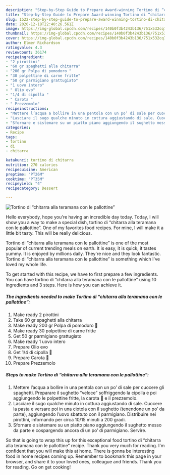 ```yaml
---
description: "Step-by-Step Guide to Prepare Award-winning Tortino di “chitarra alla teramana con le pallottine”"
title: "Step-by-Step Guide to Prepare Award-winning Tortino di “chitarra alla teramana con le pallottine”"
slug: 1522-step-by-step-guide-to-prepare-award-winning-tortino-di-chitarra-alla-teramana-con-le-pallottine
date: 2020-12-18T22:40:26.561Z
image: https://img-global.cpcdn.com/recipes/140b0f3b4243b136/751x532cq70/tortino-di-chitarra-alla-teramana-con-le-pallottine-recipe-main-photo.jpg
thumbnail: https://img-global.cpcdn.com/recipes/140b0f3b4243b136/751x532cq70/tortino-di-chitarra-alla-teramana-con-le-pallottine-recipe-main-photo.jpg
cover: https://img-global.cpcdn.com/recipes/140b0f3b4243b136/751x532cq70/tortino-di-chitarra-alla-teramana-con-le-pallottine-recipe-main-photo.jpg
author: Elmer Richardson
ratingvalue: 4.3
reviewcount: 36174
recipeingredient:
- "2 pirottini"
- "60 gr spaghetti alla chitarra"
- "200 gr Polpa di pomodoro "
- "30 polpettine di carne fritte"
- "50 gr parmigiano grattugiato"
- "1 uovo intero"
- " Olio evo"
- "1/4 di cipolla "
- " Carota "
- " Prezzemolo"
recipeinstructions:
- "Mettere l’acqua a bollire in una pentola con un po’ di sale per cuocere gli spaghetti. Preparare il sughetto “veloce” soffriggendo la cipolla e poi aggiungendo le polpettine fritte, la carota 🥕 e il prezzemolo."
- "Lasciare il sugo qualche minuto in cottura aggiustando di sale. Cuocere la pasta e versare poi in una ciotola con il sughetto (tenendone un po’ da parte), aggiungendo l’uovo sbattuto con il parmigiano. Distribuire nei pirottini, infornando per circa 10/15 minuti a 200 gradi."
- "Sfornare e sistemare su un piatto piano aggiungendo il sughetto messo da parte e cospargendo ancora di un po’ di parmigiano. Servire."
categories:
- Recipe
tags:
- tortino
- di
- chitarra

katakunci: tortino di chitarra 
nutrition: 270 calories
recipecuisine: American
preptime: "PT26M"
cooktime: "PT35M"
recipeyield: "4"
recipecategory: Dessert

---
```



![Tortino di “chitarra alla teramana con le pallottine”](https://img-global.cpcdn.com/recipes/140b0f3b4243b136/751x532cq70/tortino-di-chitarra-alla-teramana-con-le-pallottine-recipe-main-photo.jpg)

Hello everybody, hope you're having an incredible day today. Today, I will show you a way to make a special dish, tortino di “chitarra alla teramana con le pallottine”. One of my favorites food recipes. For mine, I will make it a little bit tasty. This will be really delicious.



Tortino di “chitarra alla teramana con le pallottine” is one of the most popular of current trending meals on earth. It is easy, it is quick, it tastes yummy. It is enjoyed by millions daily. They're nice and they look fantastic. Tortino di “chitarra alla teramana con le pallottine” is something which I've loved my whole life.


To get started with this recipe, we have to first prepare a few ingredients. You can have tortino di “chitarra alla teramana con le pallottine” using 10 ingredients and 3 steps. Here is how you can achieve it.

<!--inarticleads1-->

##### The ingredients needed to make Tortino di “chitarra alla teramana con le pallottine”:

1. Make ready 2 pirottini
1. Take 60 gr spaghetti alla chitarra
1. Make ready 200 gr Polpa di pomodoro 🍅
1. Make ready 30 polpettine di carne fritte
1. Get 50 gr parmigiano grattugiato
1. Make ready 1 uovo intero
1. Prepare  Olio evo
1. Get 1/4 di cipolla 🧅
1. Prepare  Carota 🥕
1. Prepare  Prezzemolo




<!--inarticleads2-->

##### Steps to make Tortino di “chitarra alla teramana con le pallottine”:

1. Mettere l’acqua a bollire in una pentola con un po’ di sale per cuocere gli spaghetti. Preparare il sughetto “veloce” soffriggendo la cipolla e poi aggiungendo le polpettine fritte, la carota 🥕 e il prezzemolo.
1. Lasciare il sugo qualche minuto in cottura aggiustando di sale. Cuocere la pasta e versare poi in una ciotola con il sughetto (tenendone un po’ da parte), aggiungendo l’uovo sbattuto con il parmigiano. Distribuire nei pirottini, infornando per circa 10/15 minuti a 200 gradi.
1. Sfornare e sistemare su un piatto piano aggiungendo il sughetto messo da parte e cospargendo ancora di un po’ di parmigiano. Servire.




So that is going to wrap this up for this exceptional food tortino di “chitarra alla teramana con le pallottine” recipe. Thank you very much for reading. I'm confident that you will make this at home. There is gonna be interesting food in home recipes coming up. Remember to bookmark this page in your browser, and share it to your loved ones, colleague and friends. Thank you for reading. Go on get cooking!
